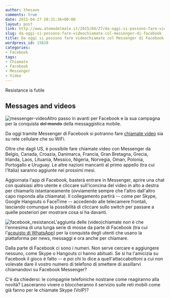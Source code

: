 ```yaml
---
author: thesave
comments: true
date: 2015-04-27 20:31:36+00:00
layout: post
link: http://www.atomodelmale.it/2015/04/27/da-oggi-si-possono-fare-videochiamate-col-messenger-di-facebook/
slug: da-oggi-si-possono-fare-videochiamate-col-messenger-di-facebook
title: Da oggi si possono fare videochiamate col Messenger di Facebook
wordpress_id: 15628
categories:
- Facebook
tags:
- Chiamate
- Facebook
- Messenger
- Video
---
```


Resistance is futile



## Messages and videos



![messenger-video](http://www.atomodelmale.it/wp-content/uploads/2015/04/messenger-video-281x300.png)Altro passo in avanti per Facebook e la sua campagna per la conquista <del>del mondo</del> della messaggistica mobile.

Da oggi tramite Messenger di Facebook si potranno fare [chiamate video](http://newsroom.fb.com/news/2015/04/introducing-video-calling-in-messenger/) sia su rete cellulare che su WiFi.

Oltre che dagli US, è possibile fare chiamate video con Messenger da Belgio, Canada, Croazia, Danimarca, Francia, Gran Bretagna, Grecia, Irlanda, Laos, Lituania, Messico, Nigeria, Norvegia, Oman, Polonia, Portogallo e Uruguay. Le altre nazioni mancanti al primo appello (tra cui l'Italia) saranno aggiunte nei prossimi mesi.



Aggiornata l'app di Facebook, basterà entrare in Messenger, aprire una chat con qualsiasi altro utente e cliccare sull'iconcina del video in alto a destra per chiamarlo istantaneamente (ovviamente sempre che l'altro dall'altro capo risponda alla chiamata). Il collegamento partirà -- come per Skype, Google Hangouts o FaceTime -- accedendo alle telecamere frontali, lasciando comunque la possibilità di cliccare sullo switch per passare a quelle posteriori per mostrare cosa si ha davanti.

![facebook_resistance](http://www.atomodelmale.it/wp-content/uploads/2015/04/facebook_resistance-212x300.jpg)L'aggiunta delle (video)chiamate non è che l'ennesima di una lunga serie di mosse da parte di Facebook (tra cui l'[acquisto di WhatsApp](http://www.atomodelmale.it/2014/02/20/campagna-acquisti-facebook-16-miliardi-per-whatsapp/)) per la conquista degli utenti che usano la piattaforma per news, messaggi e ora anche per chiamare.

Dalla parte di Facebook ci sono i numeri. Non serve cercare e aggiungere nessuno, come Skype o Hangouts ci hanno abituati. Se si ha l'amicizia su Facebook il gioco è fatto -- e poi chi lo dice a quell'attaccabottoni a cui non volevate dare il vostro numero di telefono di smettere di assillarvi chiamandovi su Facebook Messenger?

C'è da chiedersi: le compagnie telefoniche nostrane come reagiranno alla novità? Lasceranno vivere o bloccheranno il servizio sulle reti mobili come già fanno per le chiamate Skype (VoIP)?
